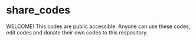 # share_codes
WELCOME!
This codes are public accessible. Anyone can use these codes, edit codes and donate their own codes to this respository.
